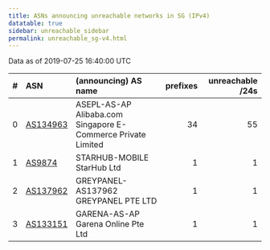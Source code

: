 ```yaml
---
title: ASNs announcing unreachable networks in SG (IPv4)
datatable: true
sidebar: unreachable_sidebar
permalink: unreachable_sg-v4.html
---
```


Data as of 2019-07-25 16:40:00 UTC


<div class="datatable-begin"></div>

|   # | ASN                                      | (announcing) AS name                                         |   prefixes |   unreachable /24s |
|----:|:-----------------------------------------|:-------------------------------------------------------------|-----------:|-------------------:|
|   0 | [AS134963](unreachable_AS134963-v4.html) | ASEPL-AS-AP Alibaba.com Singapore E-Commerce Private Limited |         34 |                 55 |
|   1 | [AS9874](unreachable_AS9874-v4.html)     | STARHUB-MOBILE StarHub Ltd                                   |          1 |                  1 |
|   2 | [AS137962](unreachable_AS137962-v4.html) | GREYPANEL-AS137962 GREYPANEL PTE LTD                         |          1 |                  1 |
|   3 | [AS133151](unreachable_AS133151-v4.html) | GARENA-AS-AP Garena Online Pte Ltd                           |          1 |                  1 |

<div class="datatable-end"></div>